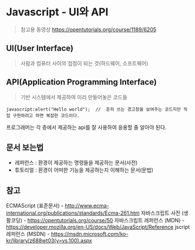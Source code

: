 # Javascript - UI와 API
> 참고용 동영상 <https://opentutorials.org/course/1189/6205>

## UI(User Interface)
> 사람과 컴퓨터 사이의 접점이 되는 것(하드웨어, 소프트웨어)

## API(Application Programming Interface)
> 기반 시스템에서 제공하여 미리 만들어놓은 코드들
```
javascript:alert("Hello world");  //  흔히 쓰는 경고창을 보여주는 코드지만 직접 구현하려고 하면 복잡한 코드이다.
```
프로그래머는 각 층에서 제공하는 api를 잘 사용하여 응용할 줄 알아야 된다.

## 문서 보는법
- 레퍼런스 : 환경이 제공하는 명령들을 제공하는 문서(사전)
- 튜토리얼 : 환경이 어떠한 기능을 제공하는지 이해하는 문서(문법)

## 참고
ECMAScript (표준문서) - <http://www.ecma-international.org/publications/standards/Ecma-261.htm>
자바스크립트 사전 (생활코딩) - <https://opentutorials.org/course/50>
자바스크립트 레퍼런스 (MDN) - <https://developer.mozilla.org/en-US/docs/Web/JavaScript/Reference>
jscript 레퍼런스 (MSDN) - <https://msdn.microsoft.com/ko-kr/library/z688wt03(v=vs.100).aspx>


